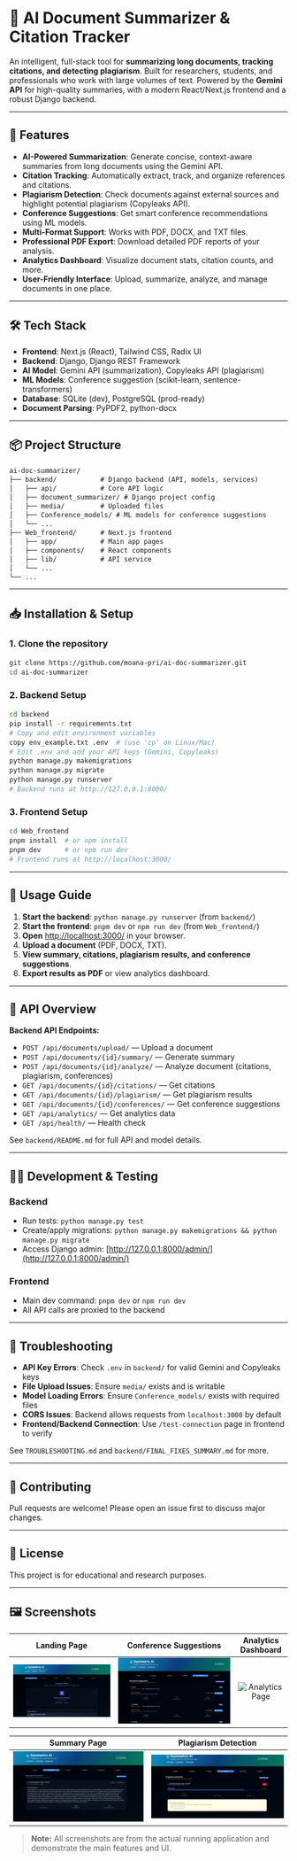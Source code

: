 # 📄 AI Document Summarizer & Citation Tracker  

An intelligent, full-stack tool for **summarizing long documents, tracking citations, and detecting plagiarism**. Built for researchers, students, and professionals who work with large volumes of text. Powered by the **Gemini API** for high-quality summaries, with a modern React/Next.js frontend and a robust Django backend.  

---

## 🚀 Features  

- **AI-Powered Summarization**: Generate concise, context-aware summaries from long documents using the Gemini API.  
- **Citation Tracking**: Automatically extract, track, and organize references and citations.  
- **Plagiarism Detection**: Check documents against external sources and highlight potential plagiarism (Copyleaks API).  
- **Conference Suggestions**: Get smart conference recommendations using ML models.  
- **Multi-Format Support**: Works with PDF, DOCX, and TXT files.  
- **Professional PDF Export**: Download detailed PDF reports of your analysis.  
- **Analytics Dashboard**: Visualize document stats, citation counts, and more.  
- **User-Friendly Interface**: Upload, summarize, analyze, and manage documents in one place.  

---

## 🛠️ Tech Stack  

- **Frontend**: Next.js (React), Tailwind CSS, Radix UI  
- **Backend**: Django, Django REST Framework  
- **AI Model**: Gemini API (summarization), Copyleaks API (plagiarism)  
- **ML Models**: Conference suggestion (scikit-learn, sentence-transformers)  
- **Database**: SQLite (dev), PostgreSQL (prod-ready)  
- **Document Parsing**: PyPDF2, python-docx  

---

## 📦 Project Structure  

```
ai-doc-summarizer/
├── backend/           # Django backend (API, models, services)
│   ├── api/           # Core API logic
│   ├── document_summarizer/ # Django project config
│   ├── media/         # Uploaded files
│   ├── Conference_models/ # ML models for conference suggestions
│   └── ...
├── Web_frontend/      # Next.js frontend
│   ├── app/           # Main app pages
│   ├── components/    # React components
│   ├── lib/           # API service
│   └── ...
└── ...
```

---

## 📥 Installation & Setup  

### 1. Clone the repository  

```bash
git clone https://github.com/moana-pri/ai-doc-summarizer.git
cd ai-doc-summarizer
```

### 2. Backend Setup  

```bash
cd backend
pip install -r requirements.txt
# Copy and edit environment variables
copy env_example.txt .env  # (use 'cp' on Linux/Mac)
# Edit .env and add your API keys (Gemini, Copyleaks)
python manage.py makemigrations
python manage.py migrate
python manage.py runserver
# Backend runs at http://127.0.0.1:8000/
```

### 3. Frontend Setup  

```bash
cd Web_frontend
pnpm install  # or npm install
pnpm dev      # or npm run dev
# Frontend runs at http://localhost:3000/
```

---

## 🔗 Usage Guide  

1. **Start the backend**: `python manage.py runserver` (from `backend/`)
2. **Start the frontend**: `pnpm dev` or `npm run dev` (from `Web_frontend/`)
3. **Open** [http://localhost:3000/](http://localhost:3000/) in your browser.
4. **Upload a document** (PDF, DOCX, TXT).
5. **View summary, citations, plagiarism results, and conference suggestions**.
6. **Export results as PDF** or view analytics dashboard.

---

## 🧩 API Overview  

**Backend API Endpoints:**  

- `POST /api/documents/upload/` — Upload a document
- `POST /api/documents/{id}/summary/` — Generate summary
- `POST /api/documents/{id}/analyze/` — Analyze document (citations, plagiarism, conferences)
- `GET /api/documents/{id}/citations/` — Get citations
- `GET /api/documents/{id}/plagiarism/` — Get plagiarism results
- `GET /api/documents/{id}/conferences/` — Get conference suggestions
- `GET /api/analytics/` — Get analytics data
- `GET /api/health/` — Health check

See `backend/README.md` for full API and model details.

---

## 🧑‍💻 Development & Testing  

### Backend
- Run tests: `python manage.py test`
- Create/apply migrations: `python manage.py makemigrations && python manage.py migrate`
- Access Django admin: [http://127.0.0.1:8000/admin/](http://127.0.0.1:8000/admin/)

### Frontend
- Main dev command: `pnpm dev` or `npm run dev`
- All API calls are proxied to the backend

---

## 🐞 Troubleshooting  

- **API Key Errors**: Check `.env` in `backend/` for valid Gemini and Copyleaks keys
- **File Upload Issues**: Ensure `media/` exists and is writable
- **Model Loading Errors**: Ensure `Conference_models/` exists with required files
- **CORS Issues**: Backend allows requests from `localhost:3000` by default
- **Frontend/Backend Connection**: Use `/test-connection` page in frontend to verify

See `TROUBLESHOOTING.md` and `backend/FINAL_FIXES_SUMMARY.md` for more.

---

## 🤝 Contributing  

Pull requests are welcome! Please open an issue first to discuss major changes.

---

## 📄 License  

This project is for educational and research purposes.

---

## 🖼️ Screenshots

| Landing Page | Conference Suggestions | Analytics Dashboard |
|:------------:|:---------------------:|:-------------------:|
| ![Landing Page](public/Landing_page.jpg) | ![Conference Page](public/Conference_Page.jpg) | ![Analytics Page](public/Analytics_Page.jpgAnalytics_Page.jpg) |

| Summary Page | Plagiarism Detection |
|:------------:|:-------------------:|
| ![Summary Page](public/Summary_page.jpg) | ![Plagiarism Page](public/Plagiarism_page.jpg) |

> **Note:** All screenshots are from the actual running application and demonstrate the main features and UI.
